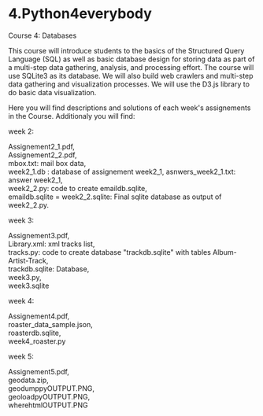# 4.Python4everybody
Course 4: Databases

This course will introduce students to the basics of the Structured Query Language (SQL) as well as basic database design for storing data as part of a multi-step data gathering, analysis, and processing effort.  The course will use SQLite3 as its database.  We will also build web crawlers and multi-step data gathering and visualization processes.  We will use the D3.js library to do basic data visualization.  

Here you will find descriptions and solutions of each week's assignements in the Course. Additionaly you will find:

week 2:

Assignement2_1.pdf,  
Assignement2_2.pdf,  
mbox.txt: mail box data,  
week2_1.db : database of assignement week2_1, 
asnwers_week2_1.txt: answer week2_1,  
week2_2.py: code to create emaildb.sqlite,  
emaildb.sqlite = week2_2.sqlite: Final sqlite database as output of week2_2.py.

week 3:

Assignement3.pdf,  
Library.xml: xml tracks list,   
tracks.py: code to create database "trackdb.sqlite" with tables Album-Artist-Track,  
trackdb.sqlite: Database,  
week3.py,  
week3.sqlite  

week 4:

Assignement4.pdf,  
roaster_data_sample.json,  
roasterdb.sqlite,  
week4_roaster.py   

week 5:

Assignement5.pdf,  
geodata.zip,  
geodumppyOUTPUT.PNG,  
geoloadpyOUTPUT.PNG,  
wherehtmlOUTPUT.PNG   


